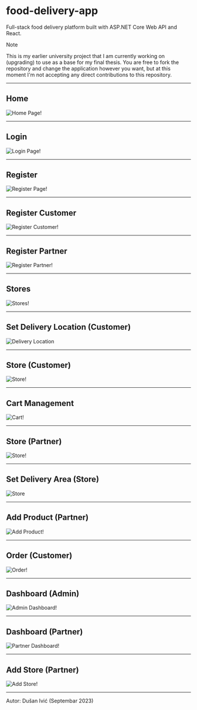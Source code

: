 # food-delivery-app

Full-stack food delivery platform built with ASP.NET Core Web API and React.

>[!NOTE]
>This is my earlier university project that I am currently working on (upgrading) to use as a base for my final thesis. You are free to fork the repository and change the application however you want, but at this moment I'm not accepting any direct contributions to this repository.

---

## Home

![Home Page!](/screenshots/home.png)

---

## Login

![Login Page!](/screenshots/login.png)

---

## Register

![Register Page!](/screenshots/register.png)

---

## Register Customer

![Register Customer!](/screenshots/register_customer.png)

---

## Register Partner

![Register Partner!](/screenshots/register_partner.png)

---

## Stores

![Stores!](/screenshots/stores.png)

---

## Set Delivery Location (Customer)

![Delivery Location](/screenshots/location-1.png)

---

## Store (Customer)

![Store!](/screenshots/store_customer.png)

---

## Cart Management

![Cart!](/screenshots/store_cart.png)

---

## Store (Partner)

![Store!](/screenshots/store_partner.png)

---

## Set Delivery Area (Store)

![Store](/screenshots/location-2.png)

---

## Add Product (Partner)

![Add Product!](/screenshots/product_add.png)

---

## Order (Customer)

![Order!](/screenshots/order.png)

---

## Dashboard (Admin)

![Admin Dashboard!](/screenshots/admin_dashboard.png)

---

## Dashboard (Partner)

![Partner Dashboard!](/screenshots/partner_dashboard.png)

---

## Add Store (Partner)

![Add Store!](/screenshots/store_add.png)

---

Autor: Dušan Ivić (Septembar 2023)
